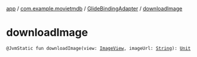 [app](../../index.md) / [com.example.movietmdb](../index.md) / [GlideBindingAdapter](index.md) / [downloadImage](./download-image.md)

# downloadImage

`@JvmStatic fun downloadImage(view: `[`ImageView`](https://developer.android.com/reference/android/widget/ImageView.html)`, imageUrl: `[`String`](https://kotlinlang.org/api/latest/jvm/stdlib/kotlin/-string/index.html)`): `[`Unit`](https://kotlinlang.org/api/latest/jvm/stdlib/kotlin/-unit/index.html)